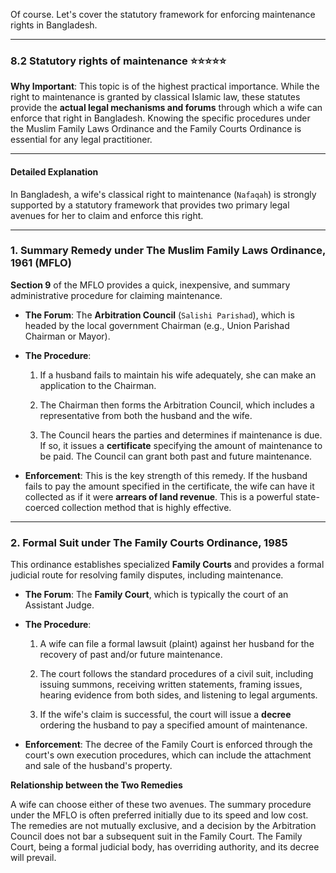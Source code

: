 Of course. Let's cover the statutory framework for enforcing maintenance rights in Bangladesh.

---

### 8.2 Statutory rights of maintenance ⭐⭐⭐⭐⭐

**Why Important**: This topic is of the highest practical importance. While the right to maintenance is granted by classical Islamic law, these statutes provide the **actual legal mechanisms and forums** through which a wife can enforce that right in Bangladesh. Knowing the specific procedures under the Muslim Family Laws Ordinance and the Family Courts Ordinance is essential for any legal practitioner.

---

#### Detailed Explanation

In Bangladesh, a wife's classical right to maintenance (`Nafaqah`) is strongly supported by a statutory framework that provides two primary legal avenues for her to claim and enforce this right.

---

### **1. Summary Remedy under The Muslim Family Laws Ordinance, 1961 (MFLO)**

**Section 9** of the MFLO provides a quick, inexpensive, and summary administrative procedure for claiming maintenance.

- **The Forum**: The **Arbitration Council** (`Salishi Parishad`), which is headed by the local government Chairman (e.g., Union Parishad Chairman or Mayor).
    
- **The Procedure**:
    
    1. If a husband fails to maintain his wife adequately, she can make an application to the Chairman.
        
    2. The Chairman then forms the Arbitration Council, which includes a representative from both the husband and the wife.
        
    3. The Council hears the parties and determines if maintenance is due. If so, it issues a **certificate** specifying the amount of maintenance to be paid. The Council can grant both past and future maintenance.
        
- **Enforcement**: This is the key strength of this remedy. If the husband fails to pay the amount specified in the certificate, the wife can have it collected as if it were **arrears of land revenue**. This is a powerful state-coerced collection method that is highly effective.
    

---

### **2. Formal Suit under The Family Courts Ordinance, 1985**

This ordinance establishes specialized **Family Courts** and provides a formal judicial route for resolving family disputes, including maintenance.

- **The Forum**: The **Family Court**, which is typically the court of an Assistant Judge.
    
- **The Procedure**:
    
    1. A wife can file a formal lawsuit (plaint) against her husband for the recovery of past and/or future maintenance.
        
    2. The court follows the standard procedures of a civil suit, including issuing summons, receiving written statements, framing issues, hearing evidence from both sides, and listening to legal arguments.
        
    3. If the wife's claim is successful, the court will issue a **decree** ordering the husband to pay a specified amount of maintenance.
        
- **Enforcement**: The decree of the Family Court is enforced through the court's own execution procedures, which can include the attachment and sale of the husband's property.
    

**Relationship between the Two Remedies**

A wife can choose either of these two avenues. The summary procedure under the MFLO is often preferred initially due to its speed and low cost. The remedies are not mutually exclusive, and a decision by the Arbitration Council does not bar a subsequent suit in the Family Court. The Family Court, being a formal judicial body, has overriding authority, and its decree will prevail.